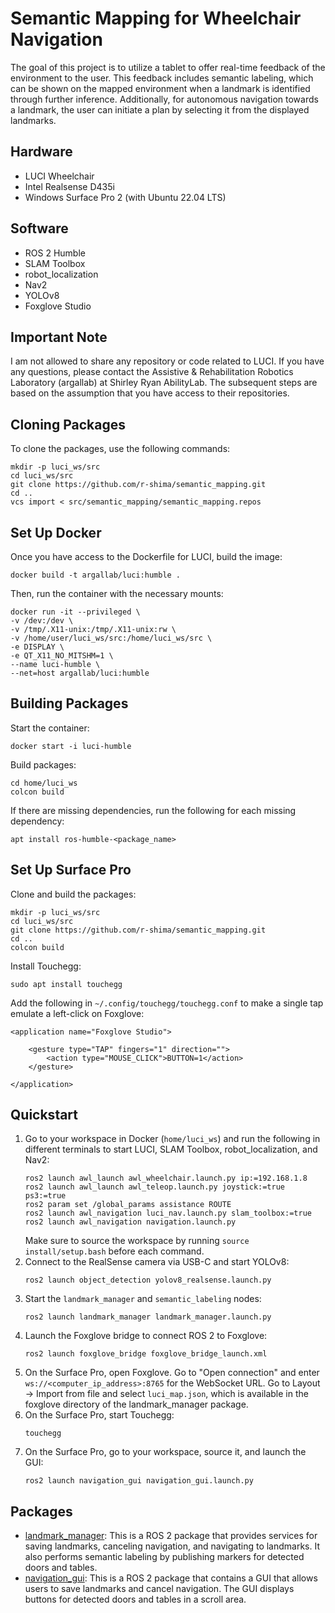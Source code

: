 # Semantic Mapping for Wheelchair Navigation
The goal of this project is to utilize a tablet to offer real-time feedback of the environment to the user. This feedback includes semantic labeling, which can be shown on the mapped environment when a landmark is identified through further inference. Additionally, for autonomous navigation towards a landmark, the user can initiate a plan by selecting it from the displayed landmarks.
## Hardware
* LUCI Wheelchair
* Intel Realsense D435i
* Windows Surface Pro 2 (with Ubuntu 22.04 LTS)
## Software
* ROS 2 Humble
* SLAM Toolbox
* robot_localization
* Nav2
* YOLOv8
* Foxglove Studio
## Important Note
I am not allowed to share any repository or code related to LUCI. If you have any questions, please contact the Assistive & Rehabilitation Robotics Laboratory (argallab) at Shirley Ryan AbilityLab. The subsequent steps are based on the assumption that you have access to their repositories.
## Cloning Packages
To clone the packages, use the following commands:
```
mkdir -p luci_ws/src
cd luci_ws/src
git clone https://github.com/r-shima/semantic_mapping.git
cd ..
vcs import < src/semantic_mapping/semantic_mapping.repos
```
## Set Up Docker
Once you have access to the Dockerfile for LUCI, build the image:
```
docker build -t argallab/luci:humble .
```
Then, run the container with the necessary mounts:
```
docker run -it --privileged \
-v /dev:/dev \
-v /tmp/.X11-unix:/tmp/.X11-unix:rw \
-v /home/user/luci_ws/src:/home/luci_ws/src \
-e DISPLAY \
-e QT_X11_NO_MITSHM=1 \
--name luci-humble \
--net=host argallab/luci:humble
```
## Building Packages
Start the container:
```
docker start -i luci-humble
```
Build packages:
```
cd home/luci_ws
colcon build
```
If there are missing dependencies, run the following for each missing dependency:
```
apt install ros-humble-<package_name>
```
## Set Up Surface Pro
Clone and build the packages:
```
mkdir -p luci_ws/src
cd luci_ws/src
git clone https://github.com/r-shima/semantic_mapping.git
cd ..
colcon build
```
Install Touchegg:
```
sudo apt install touchegg
```
Add the following in `~/.config/touchegg/touchegg.conf` to make a single tap emulate a left-click on Foxglove:
```
<application name="Foxglove Studio">

    <gesture type="TAP" fingers="1" direction="">
        <action type="MOUSE_CLICK">BUTTON=1</action>
    </gesture>
    
</application>
```
## Quickstart
1. Go to your workspace in Docker (`home/luci_ws`) and run the following in different terminals to start LUCI, SLAM Toolbox, robot_localization, and Nav2:
   ```
   ros2 launch awl_launch awl_wheelchair.launch.py ip:=192.168.1.8
   ros2 launch awl_launch awl_teleop.launch.py joystick:=true ps3:=true
   ros2 param set /global_params assistance ROUTE
   ros2 launch awl_navigation luci_nav.launch.py slam_toolbox:=true
   ros2 launch awl_navigation navigation.launch.py
   ```
   Make sure to source the workspace by running `source install/setup.bash` before each command.
2. Connect to the RealSense camera via USB-C and start YOLOv8:
   ```
   ros2 launch object_detection yolov8_realsense.launch.py
   ```
3. Start the `landmark_manager` and `semantic_labeling` nodes:
   ```
   ros2 launch landmark_manager landmark_manager.launch.py
   ```
4. Launch the Foxglove bridge to connect ROS 2 to Foxglove:
   ```
   ros2 launch foxglove_bridge foxglove_bridge_launch.xml
   ```
5. On the Surface Pro, open Foxglove. Go to "Open connection" and enter `ws://<computer_ip_address>:8765` for the WebSocket URL. Go to Layout -> Import from file and select `luci_map.json`, which is available in the foxglove directory of the landmark_manager package.
6. On the Surface Pro, start Touchegg:
   ```
   touchegg
   ```
7. On the Surface Pro, go to your workspace, source it, and launch the GUI:
   ```
   ros2 launch navigation_gui navigation_gui.launch.py
   ```
## Packages
* [landmark_manager](https://github.com/r-shima/semantic_mapping/tree/main/landmark_manager): This is a ROS 2 package that provides services for saving landmarks, canceling navigation, and navigating to landmarks. It also performs semantic labeling by publishing markers for detected doors and tables.
* [navigation_gui](https://github.com/r-shima/semantic_mapping/tree/main/navigation_gui): This is a ROS 2 package that contains a GUI that allows users to save landmarks and cancel navigation. The GUI displays buttons for detected doors and tables in a scroll area.